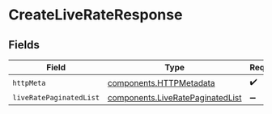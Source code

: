 # CreateLiveRateResponse


## Fields

| Field                                                                                | Type                                                                                 | Required                                                                             | Description                                                                          |
| ------------------------------------------------------------------------------------ | ------------------------------------------------------------------------------------ | ------------------------------------------------------------------------------------ | ------------------------------------------------------------------------------------ |
| `httpMeta`                                                                           | [components.HTTPMetadata](../../models/components/httpmetadata.md)                   | :heavy_check_mark:                                                                   | N/A                                                                                  |
| `liveRatePaginatedList`                                                              | [components.LiveRatePaginatedList](../../models/components/liveratepaginatedlist.md) | :heavy_minus_sign:                                                                   | N/A                                                                                  |